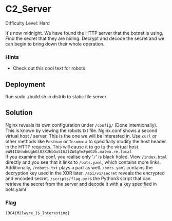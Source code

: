 
# C2_Server

Difficulty Level: Hard

It's now midnight. We have found the HTTP server that the botnet is using. Find the secret that they are hiding. Decrypt and decode the secret and we can begin to bring down their whole operation.  

### Hints

- Check out this cool text for robots

## Deployment

Run  sudo ./build.sh in distrib to static file server.

## Solution

Nginx reveals its own configuration under `/config/` (Done intentionally). This is known by viewing the robots.txt file.  Nginx.conf shows a second virtual host / server. This is the one we will be interested in.    Use `curl` or other methods like `Postman` or `Insomnia` to specifially modify the host header in the HTTP requests. This will cause it to go to the virtual host. `eW91IGhhdmUgbGl0ZXJhbGx5IGJlZW4gYmFpdGVk.malwa.re.local`    
If you examine the conf, you realise only '`/`' is black holed.  View `/index.html` directly and you see that it links to `/bots.yaml`, which contains more links.  Additionally, `/robots.txt` plays a part as well.  `/bots.yaml` contains the decryption key used in the XOR later.  `/api/v1/secret` reveals the encrypted and encoded secret.  `/scripts/flag.py` is the Python3 script that can retrieve the secret from the server and decode it with a key specified in bots.yaml  


### Flag
`19C4{M2lwyre_1$_Interesting}`
